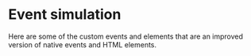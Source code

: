 # Event simulation

Here are some of the custom events and elements that are an improved version of native events and HTML elements.
 